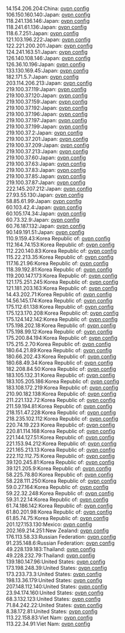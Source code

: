 14.154.206.204:China: [ovpn config](vpn/14_154_206_204.ovpn)  
106.150.160.140:Japan: [ovpn config](vpn/106_150_160_140.ovpn)  
118.241.136.146:Japan: [ovpn config](vpn/118_241_136_146.ovpn)  
118.241.61.136:Japan: [ovpn config](vpn/118_241_61_136.ovpn)  
118.6.7.251:Japan: [ovpn config](vpn/118_6_7_251.ovpn)  
121.103.196.222:Japan: [ovpn config](vpn/121_103_196_222.ovpn)  
122.221.200.201:Japan: [ovpn config](vpn/122_221_200_201.ovpn)  
124.241.163.51:Japan: [ovpn config](vpn/124_241_163_51.ovpn)  
126.140.108.146:Japan: [ovpn config](vpn/126_140_108_146.ovpn)  
126.36.10.196:Japan: [ovpn config](vpn/126_36_10_196.ovpn)  
133.130.169.45:Japan: [ovpn config](vpn/133_130_169_45.ovpn)  
182.171.5.7:Japan: [ovpn config](vpn/182_171_5_7.ovpn)  
203.114.206.213:Japan: [ovpn config](vpn/203_114_206_213.ovpn)  
219.100.37.119:Japan: [ovpn config](vpn/219_100_37_119.ovpn)  
219.100.37.120:Japan: [ovpn config](vpn/219_100_37_120.ovpn)  
219.100.37.159:Japan: [ovpn config](vpn/219_100_37_159.ovpn)  
219.100.37.192:Japan: [ovpn config](vpn/219_100_37_192.ovpn)  
219.100.37.196:Japan: [ovpn config](vpn/219_100_37_196.ovpn)  
219.100.37.197:Japan: [ovpn config](vpn/219_100_37_197.ovpn)  
219.100.37.199:Japan: [ovpn config](vpn/219_100_37_199.ovpn)  
219.100.37.2:Japan: [ovpn config](vpn/219_100_37_2.ovpn)  
219.100.37.201:Japan: [ovpn config](vpn/219_100_37_201.ovpn)  
219.100.37.209:Japan: [ovpn config](vpn/219_100_37_209.ovpn)  
219.100.37.213:Japan: [ovpn config](vpn/219_100_37_213.ovpn)  
219.100.37.60:Japan: [ovpn config](vpn/219_100_37_60.ovpn)  
219.100.37.63:Japan: [ovpn config](vpn/219_100_37_63.ovpn)  
219.100.37.83:Japan: [ovpn config](vpn/219_100_37_83.ovpn)  
219.100.37.85:Japan: [ovpn config](vpn/219_100_37_85.ovpn)  
219.100.37.87:Japan: [ovpn config](vpn/219_100_37_87.ovpn)  
222.145.207.212:Japan: [ovpn config](vpn/222_145_207_212.ovpn)  
27.93.55.130:Japan: [ovpn config](vpn/27_93_55_130.ovpn)  
58.85.61.99:Japan: [ovpn config](vpn/58_85_61_99.ovpn)  
60.103.42.4:Japan: [ovpn config](vpn/60_103_42_4.ovpn)  
60.105.174.34:Japan: [ovpn config](vpn/60_105_174_34.ovpn)  
60.73.32.9:Japan: [ovpn config](vpn/60_73_32_9.ovpn)  
60.76.187.132:Japan: [ovpn config](vpn/60_76_187_132.ovpn)  
90.149.191.51:Japan: [ovpn config](vpn/90_149_191_51.ovpn)  
110.9.159.43:Korea Republic of: [ovpn config](vpn/110_9_159_43.ovpn)  
112.164.74.153:Korea Republic of: [ovpn config](vpn/112_164_74_153.ovpn)  
112.220.140.83:Korea Republic of: [ovpn config](vpn/112_220_140_83.ovpn)  
115.22.213.35:Korea Republic of: [ovpn config](vpn/115_22_213_35.ovpn)  
117.16.21.96:Korea Republic of: [ovpn config](vpn/117_16_21_96.ovpn)  
118.39.192.81:Korea Republic of: [ovpn config](vpn/118_39_192_81.ovpn)  
119.200.147.173:Korea Republic of: [ovpn config](vpn/119_200_147_173.ovpn)  
121.175.251.245:Korea Republic of: [ovpn config](vpn/121_175_251_245.ovpn)  
121.181.203.163:Korea Republic of: [ovpn config](vpn/121_181_203_163.ovpn)  
14.43.202.71:Korea Republic of: [ovpn config](vpn/14_43_202_71.ovpn)  
14.56.145.174:Korea Republic of: [ovpn config](vpn/14_56_145_174.ovpn)  
175.112.61.138:Korea Republic of: [ovpn config](vpn/175_112_61_138.ovpn)  
175.123.170.208:Korea Republic of: [ovpn config](vpn/175_123_170_208.ovpn)  
175.124.142.142:Korea Republic of: [ovpn config](vpn/175_124_142_142.ovpn)  
175.198.202.18:Korea Republic of: [ovpn config](vpn/175_198_202_18.ovpn)  
175.198.99.12:Korea Republic of: [ovpn config](vpn/175_198_99_12.ovpn)  
175.200.84.194:Korea Republic of: [ovpn config](vpn/175_200_84_194.ovpn)  
175.215.2.70:Korea Republic of: [ovpn config](vpn/175_215_2_70.ovpn)  
180.64.21.89:Korea Republic of: [ovpn config](vpn/180_64_21_89.ovpn)  
180.66.202.43:Korea Republic of: [ovpn config](vpn/180_66_202_43.ovpn)  
180.68.49.34:Korea Republic of: [ovpn config](vpn/180_68_49_34.ovpn)  
182.208.84.50:Korea Republic of: [ovpn config](vpn/182_208_84_50.ovpn)  
183.105.132.31:Korea Republic of: [ovpn config](vpn/183_105_132_31.ovpn)  
183.105.205.186:Korea Republic of: [ovpn config](vpn/183_105_205_186.ovpn)  
183.108.172.219:Korea Republic of: [ovpn config](vpn/183_108_172_219.ovpn)  
210.90.182.138:Korea Republic of: [ovpn config](vpn/210_90_182_138.ovpn)  
211.221.132.72:Korea Republic of: [ovpn config](vpn/211_221_132_72.ovpn)  
211.59.194.81:Korea Republic of: [ovpn config](vpn/211_59_194_81.ovpn)  
218.151.47.228:Korea Republic of: [ovpn config](vpn/218_151_47_228.ovpn)  
218.235.102.112:Korea Republic of: [ovpn config](vpn/218_235_102_112.ovpn)  
220.74.19.223:Korea Republic of: [ovpn config](vpn/220_74_19_223.ovpn)  
220.81.114.168:Korea Republic of: [ovpn config](vpn/220_81_114_168.ovpn)  
221.144.127.51:Korea Republic of: [ovpn config](vpn/221_144_127_51.ovpn)  
221.153.94.212:Korea Republic of: [ovpn config](vpn/221_153_94_212.ovpn)  
221.165.213.13:Korea Republic of: [ovpn config](vpn/221_165_213_13.ovpn)  
222.112.112.75:Korea Republic of: [ovpn config](vpn/222_112_112_75.ovpn)  
39.120.245.81:Korea Republic of: [ovpn config](vpn/39_120_245_81.ovpn)  
39.121.205.9:Korea Republic of: [ovpn config](vpn/39_121_205_9.ovpn)  
58.225.78.80:Korea Republic of: [ovpn config](vpn/58_225_78_80.ovpn)  
58.228.111.250:Korea Republic of: [ovpn config](vpn/58_228_111_250.ovpn)  
59.0.27.164:Korea Republic of: [ovpn config](vpn/59_0_27_164.ovpn)  
59.22.32.248:Korea Republic of: [ovpn config](vpn/59_22_32_248.ovpn)  
59.31.22.14:Korea Republic of: [ovpn config](vpn/59_31_22_14.ovpn)  
61.74.186.142:Korea Republic of: [ovpn config](vpn/61_74_186_142.ovpn)  
61.80.201.98:Korea Republic of: [ovpn config](vpn/61_80_201_98.ovpn)  
61.85.74.75:Korea Republic of: [ovpn config](vpn/61_85_74_75.ovpn)  
201.127.153.130:Mexico: [ovpn config](vpn/201_127_153_130.ovpn)  
202.169.214.251:New Zealand: [ovpn config](vpn/202_169_214_251.ovpn)  
176.113.58.33:Russian Federation: [ovpn config](vpn/176_113_58_33.ovpn)  
91.235.148.6:Russian Federation: [ovpn config](vpn/91_235_148_6.ovpn)  
49.228.139.183:Thailand: [ovpn config](vpn/49_228_139_183.ovpn)  
49.228.232.79:Thailand: [ovpn config](vpn/49_228_232_79.ovpn)  
139.180.147.96:United States: [ovpn config](vpn/139_180_147_96.ovpn)  
173.198.248.39:United States: [ovpn config](vpn/173_198_248_39.ovpn)  
173.233.73.3:United States: [ovpn config](vpn/173_233_73_3.ovpn)  
198.13.36.179:United States: [ovpn config](vpn/198_13_36_179.ovpn)  
207.148.112.140:United States: [ovpn config](vpn/207_148_112_140.ovpn)  
23.94.174.160:United States: [ovpn config](vpn/23_94_174_160.ovpn)  
68.3.132.123:United States: [ovpn config](vpn/68_3_132_123.ovpn)  
71.84.242.22:United States: [ovpn config](vpn/71_84_242_22.ovpn)  
8.38.172.81:United States: [ovpn config](vpn/8_38_172_81.ovpn)  
113.22.158.83:Viet Nam: [ovpn config](vpn/113_22_158_83.ovpn)  
113.22.34.91:Viet Nam: [ovpn config](vpn/113_22_34_91.ovpn)  
